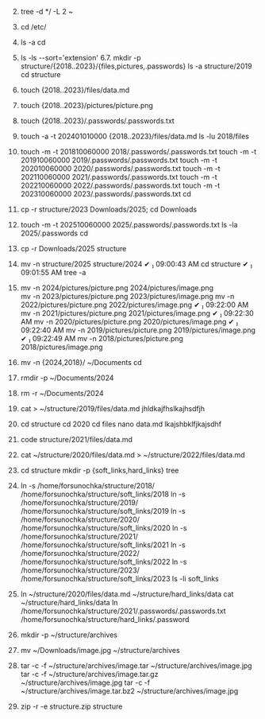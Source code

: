 2. tree -d */ -L 2 ~
3. cd /etc/
4. ls -a
cd
5. ls -ls --sort='extension'
6.7. mkdir -p structure/{2018..2023}/{files,pictures,.passwords}
ls -a structure/2019
cd structure
8. touch {2018..2023}/files/data.md
9. touch {2018..2023}/pictures/picture.png
10. touch {2018..2023}/.passwords/.passwords.txt

11. touch -a -t 202401010000 {2018..2023}/files/data.md
ls -lu 2018/files
12. touch -m -t 201810060000 2018/.passwords/.passwords.txt 
touch -m -t 201910060000 2019/.passwords/.passwords.txt 
touch -m -t 202010060000 2020/.passwords/.passwords.txt
touch -m -t 202110060000 2021/.passwords/.passwords.txt
touch -m -t 202210060000 2022/.passwords/.passwords.txt
touch -m -t 202310060000 2023/.passwords/.passwords.txt
cd
 13. cp -r structure/2023 Downloads/2025; 
 cd Downloads
 14. touch -m -t 202510060000 2025/.passwords/.passwords.txt
 ls -la 2025/.passwords
 cd
 15. cp -r Downloads/2025 structure 
 16. mv -n structure/2025 structure/2024                                                                            ✔  09:00:43 AM 
cd structure                                                                                                   ✔  09:01:55 AM 
tree -a 
17. mv -n 2024/pictures/picture.png 2024/pictures/image.png  
mv -n 2023/pictures/picture.png 2023/pictures/image.png 
mv -n 2022/pictures/picture.png 2022/pictures/image.png                                              ✔  09:22:00 AM 
   mv -n 2021/pictures/picture.png 2021/pictures/image.png                                              ✔  09:22:30 AM 
   mv -n 2020/pictures/picture.png 2020/pictures/image.png                                              ✔  09:22:40 AM 
   mv -n 2019/pictures/picture.png 2019/pictures/image.png                                              ✔  09:22:49 AM 
   mv -n 2018/pictures/picture.png 2018/pictures/image.png   
18. mv -n {2024,2018}/ ~/Documents
cd
 19. rmdir -p ~/Documents/2024    
20. rm -r ~/Documents/2024
21. cat > ~/structure/2019/files/data.md
jhldkajfhslkajhsdfjh
22. cd structure
cd 2020
cd  files
nano data.md
lkajshbklfjkajsdhf
23. code structure/2021/files/data.md  
24. cat ~/structure/2020/files/data.md > ~/structure/2022/files/data.md
 25. cd structure
 mkdir -p {soft_links,hard_links}
 tree
 26. ln -s /home/forsunochka/structure/2018/ /home/forsunochka/structure/soft_links/2018
 ln -s /home/forsunochka/structure/2019/ /home/forsunochka/structure/soft_links/2019
 ln -s /home/forsunochka/structure/2020/ /home/forsunochka/structure/soft_links/2020
 ln -s /home/forsunochka/structure/2021/ /home/forsunochka/structure/soft_links/2021
 ln -s /home/forsunochka/structure/2022/ /home/forsunochka/structure/soft_links/2022
 ln -s /home/forsunochka/structure/2023/ /home/forsunochka/structure/soft_links/2023
 ls -li soft_links
 27. ln ~/structure/2020/files/data.md ~/structure/hard_links/data
 cat ~/structure/hard_links/data
 ln /home/forsunochka/structure/2021/.passwords/.passwords.txt /home/forsunochka/structure/hard_links/.password
 28. mkdir -p ~/structure/archives
30. mv ~/Downloads/image.jpg ~/structure/archives 
31. tar -c -f ~/structure/archives/image.tar ~/structure/archives/image.jpg
tar -c -f ~/structure/archives/image.tar.gz ~/structure/archives/image.jpg
tar -c -f ~/structure/archives/image.tar.bz2 ~/structure/archives/image.jpg
32. zip -r -e structure.zip structure
